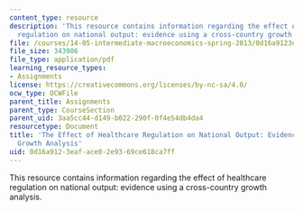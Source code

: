 ```yaml
---
content_type: resource
description: 'This resource contains information regarding the effect of healthcare
  regulation on national output: evidence using a cross-country growth analysis.'
file: /courses/14-05-intermediate-macroeconomics-spring-2013/0d16a9123eaface02e9369ce618ca7ff_MIT14_05S13_healthcare.pdf
file_size: 343986
file_type: application/pdf
learning_resource_types:
- Assignments
license: https://creativecommons.org/licenses/by-nc-sa/4.0/
ocw_type: OCWFile
parent_title: Assignments
parent_type: CourseSection
parent_uid: 3aa5cc44-d149-b022-290f-0f4e54db4da4
resourcetype: Document
title: 'The Effect of Healthcare Regulation on National Output: Evidence using a Cross-Country
  Growth Analysis'
uid: 0d16a912-3eaf-ace0-2e93-69ce618ca7ff
---
```

This resource contains information regarding the effect of healthcare regulation on national output: evidence using a cross-country growth analysis.